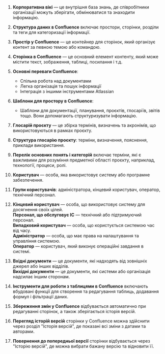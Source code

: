 1. **Корпоративна вікі** — це внутрішня база знань, де співробітники організації можуть зберігати, обмінюватися та знаходити інформацію.

2. **Структура даних в Confluence** включає простори, сторінки, розділи та теги для категоризації інформації.

3. **Простір у Confluence** — це контейнер для сторінок, який організує контент за певною темою або командою.

4. **Сторінка в Confluence** — це основний елемент контенту, який може містити текст, зображення, таблиці, посилання і т.д.

5. **Основні переваги Confluence**:
   - Спільна робота над документами
   - Легка організація та пошук інформації
   - Інтеграція з іншими інструментами Atlassian

6. **Шаблони для простору в Confluence**:
   - Шаблони для документації, планування, проєктів, глосаріїв, звітів тощо. Вони допомагають структуризувати інформацію.

7. **Глосарій проєкту** — це збірка термінів, визначень та акронімів, що використовуються в рамках проєкту.

8. **Структура глосарію проєкту**: терміни, визначення, пояснення, приклади використання.

9. **Перелік основних понять і категорій** включає терміни, які є важливими для розуміння предметної області проєкту, наприклад, технології, процеси, ролі.

10. **Користувач** — особа, яка використовує систему або програмне забезпечення.

11. **Групи користувачів**: адміністратора, кінцевий користувач, оператор, технічний персонал.

12. **Кінцевий користувач** — особа, що використовує систему для досягнення своїх цілей.  
   **Персонал, що обслуговує ІС** — технічний або підтримуючий персонал.  
   **Випадковий користувач** — особа, що користується системою час від часу.  
   **Адміністратор** — особа, що має права на налаштування та управління системою.  
   **Оператор** — користувач, який виконує операційні завдання в системі.

13. **Вхідні документи** — це документи, які надходять від зовнішніх джерел або інших відділів.  
   **Вихідні документи** — це документи, які системи або організація надсилає іншим сторонам.

14. **Інструменти для роботи з таблицями в Confluence** включають вбудовані функції для створення та редагування таблиць, додавання формул і фільтрації даних.

15. **Збереження змін у Confluence** відбувається автоматично при редагуванні сторінок, а також зберігається історія версій.

16. **Перегляд історій версій** сторінки у Confluence можна здійснити через розділ "Історія версій", де показані всі зміни з датами та авторами.

17. **Повернення до попередньої версії** сторінки відбувається через "Історію версій", де можна вибрати бажану версію та відновити її.